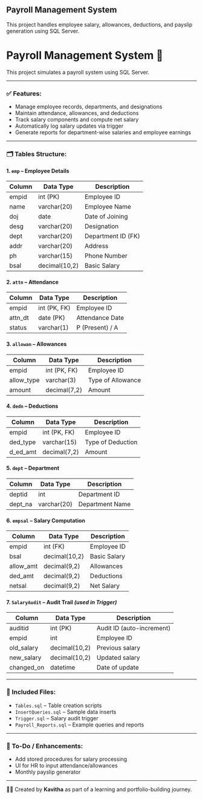 ## Payroll Management System  
This project handles employee salary, allowances, deductions, and payslip generation using SQL Server.

# Payroll Management System 💼

This project simulates a payroll system using SQL Server.

---

### ✅ Features:
- Manage employee records, departments, and designations
- Maintain attendance, allowances, and deductions
- Track salary components and compute net salary
- Automatically log salary updates via trigger
- Generate reports for department-wise salaries and employee earnings

---

### 🗂️ Tables Structure:

#### 1. `emp` – Employee Details
| Column   | Data Type     | Description             |
|----------|----------------|-------------------------|
| empid    | int (PK)       | Employee ID             |
| name     | varchar(20)    | Employee Name           |
| doj      | date           | Date of Joining         |
| desg     | varchar(20)    | Designation             |
| dept     | varchar(20)    | Department ID (FK)      |
| addr     | varchar(20)    | Address                 |
| ph       | varchar(15)    | Phone Number            |
| bsal     | decimal(10,2)  | Basic Salary            |

#### 2. `attn` – Attendance
| Column    | Data Type     | Description         |
|-----------|---------------|---------------------|
| empid     | int (PK, FK)  | Employee ID         |
| attn_dt   | date (PK)     | Attendance Date     |
| status    | varchar(1)    | P (Present) / A     |

#### 3. `allowan` – Allowances
| Column      | Data Type     | Description         |
|-------------|---------------|---------------------|
| empid       | int (PK, FK)  | Employee ID         |
| allow_type  | varchar(3)    | Type of Allowance   |
| amount      | decimal(7,2)  | Amount              |

#### 4. `dedn` – Deductions
| Column    | Data Type     | Description        |
|-----------|---------------|--------------------|
| empid     | int (PK, FK)  | Employee ID        |
| ded_type  | varchar(15)   | Type of Deduction  |
| d_ed_amt  | decimal(7,2)  | Amount             |

#### 5. `dept` – Department
| Column    | Data Type     | Description       |
|-----------|---------------|-------------------|
| deptid    | int           | Department ID     |
| dept_na   | varchar(20)   | Department Name   |

#### 6. `empsal` – Salary Computation
| Column     | Data Type      | Description         |
|------------|----------------|---------------------|
| empid      | int (FK)       | Employee ID         |
| bsal       | decimal(10,2)  | Basic Salary        |
| allow_amt  | decimal(9,2)   | Allowances          |
| ded_amt    | decimal(9,2)   | Deductions          |
| netsal     | decimal(9,2)   | Net Salary          |

#### 7. `SalaryAudit` – Audit Trail *(used in Trigger)*
| Column      | Data Type       | Description               |
|-------------|-----------------|---------------------------|
| auditid     | int (PK)        | Audit ID (auto-increment) |
| empid       | int             | Employee ID               |
| old_salary  | decimal(10,2)   | Previous salary           |
| new_salary  | decimal(10,2)   | Updated salary            |
| changed_on  | datetime        | Date of update            |

---

### 📂 Included Files:
- `Tables.sql` – Table creation scripts
- `InsertQueries.sql` – Sample data inserts
- `Trigger.sql` – Salary audit trigger
- `Payroll_Reports.sql` – Example queries and reports

---

### 🔁 To-Do / Enhancements:
- Add stored procedures for salary processing
- UI for HR to input attendance/allowances
- Monthly payslip generator

---

👩‍💻 Created by **Kavitha** as part of a learning and portfolio-building journey.

